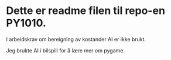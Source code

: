 # Dette er readme filen til repo-en PY1010.

I arbeidskrav om bereigning av kostander AI er ikke brukt.

Jeg brukte AI i bilspill for å lære mer om pygame.
